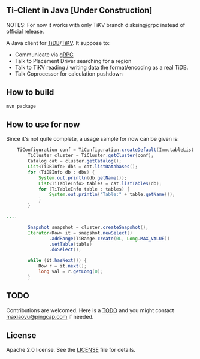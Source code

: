 ## Ti-Client in Java [Under Construction]

NOTES: For now it works with only TiKV branch disksing/grpc instead of official release.

A Java client for [TiDB](https://github.com/pingcap/tidb)/[TiKV](https://github.com/pingcap/tikv). 
It suppose to:
+ Communicate via [gRPC](http://www.grpc.io/)
+ Talk to Placement Driver searching for a region
+ Talk to TiKV reading / writing data the format/encoding as a real TiDB.
+ Talk Coprocessor for calculation pushdown

## How to build

```
mvn package
```

## How to use for now
Since it's not quite complete, a usage sample for now can be given is:
```java
	TiConfiguration conf = TiConfiguration.createDefault(ImmutableList.of("127.0.0.1:" + 2379));
        TiCluster cluster = TiCluster.getCluster(conf);
        Catalog cat = cluster.getCatalog();
        List<TiDBInfo> dbs = cat.listDatabases();
        for (TiDBInfo db : dbs) {
            System.out.println(db.getName());
            List<TiTableInfo> tables = cat.listTables(db);
            for (TiTableInfo table : tables) {
                System.out.println("Table:" + table.getName());
            }
        }

....

        Snapshot snapshot = cluster.createSnapshot();
        Iterator<Row> it = snapshot.newSelect()
                .addRange(TiRange.create(0L, Long.MAX_VALUE))
                .setTable(table)
                .doSelect();

        while (it.hasNext()) {
            Row r = it.next();
            long val = r.getLong(0);
        }
```

## TODO
Contributions are welcomed. Here is a [TODO](https://github.com/pingcap/tikv-client-java/wiki/TODO-Lists) and you might contact maxiaoyu@pingcap.com if needed.

## License
Apache 2.0 license. See the [LICENSE](./LICENSE) file for details.
